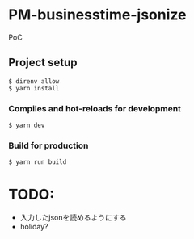 # PM-businesstime-jsonize
PoC

## Project setup
```shell
$ direnv allow
$ yarn install
```

### Compiles and hot-reloads for development
```shell
$ yarn dev
```

### Build for production
```shell
$ yarn run build
```

# TODO:
- 入力したjsonを読めるようにする
- holiday?
